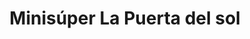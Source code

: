 ---
title: "Minisúper La Puerta del sol"
url: /curubande/minisuper-la-puerta-del-sol/
shop: Lebensmittel
---